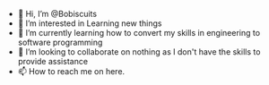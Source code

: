 - 👋 Hi, I’m @Bobiscuits
- 👀 I’m interested in Learning new things 
- 🌱 I’m currently learning how to convert my skills in engineering to software programming 
- 💞️ I’m looking to collaborate on nothing as I don't have the skills to provide assistance 
- 📫 How to reach me on here.

<!---
Bobiscuits/Bobiscuits is a ✨ special ✨ repository because its `README.md` (this file) appears on your GitHub profile.
You can click the Preview link to take a look at your changes.
--->
